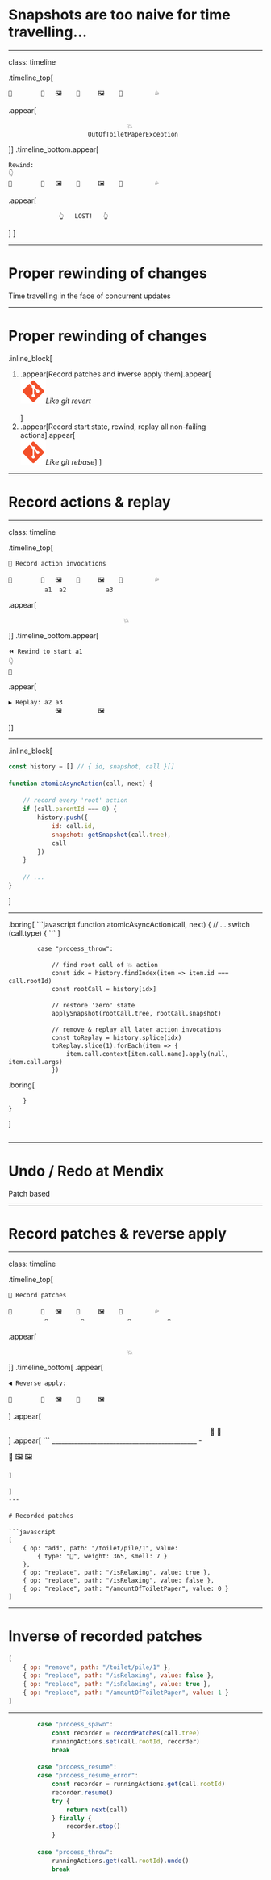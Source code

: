 # Snapshots are too naive for time travelling...

---

class: timeline

.timeline_top[
```
🦆        💩   🖼    📃     🖼    📃         💦
```
.appear[
```
                                 💥
                      OutOfToiletPaperException
```
]]
.timeline_bottom.appear[
```
Rewind:
👇
🦆        💩   🖼    📃     🖼    📃         💦
```
.appear[
```
              👆   LOST!   👆
```
]
]

---

# Proper rewinding of changes

Time travelling in the face of concurrent updates

---

# Proper rewinding of changes

.inline_block[
1. .appear[Record patches and inverse apply them].appear[<br/><img src="img/git.png" width="50" />_Like git revert_<br/><br/>]
1. .appear[Record start state, rewind, replay all non-failing actions].appear[<br/><img src="img/git.png" width="50" />_Like git rebase_]
]


---
# Record actions & replay

---

class: timeline

.timeline_top[
```
🔴 Record action invocations

🦆        💩   🖼    📃     🖼    📃         💦
          a1  a2           a3
```
.appear[
```
                                💥
```
]]
.timeline_bottom.appear[
```
⏪ Rewind to start a1
👇
🦆

```
.appear[
```
▶ Replay: a2 a3
             🖼          🖼

```
]]

---

.inline_block[
```javascript
const history = [] // { id, snapshot, call }[]

function atomicAsyncAction(call, next) {

    // record every 'root' action
    if (call.parentId === 0) {
        history.push({
            id: call.id,
            snapshot: getSnapshot(call.tree),
            call
        })
    }

    // ...
}
```
]

---

<div style="display:inline-block">
.boring[
```javascript
function atomicAsyncAction(call, next) {
    // ...
    switch (call.type) {
```
]

```
        case "process_throw":

            // find root call of 💥 action
            const idx = history.findIndex(item => item.id === call.rootId)
            const rootCall = history[idx]

            // restore 'zero' state
            applySnapshot(rootCall.tree, rootCall.snapshot)

            // remove & replay all later action invocations
            const toReplay = history.splice(idx)
            toReplay.slice(1).forEach(item => {
                item.call.context[item.call.name].apply(null, item.call.args)
            })
```

.boring[
```
    }
}
```
]
</div>

---

# Undo / Redo at Mendix

Patch based

---

# Record patches & reverse apply

---

class: timeline

.timeline_top[
```
🔴 Record patches

🦆        💩   🖼    📃     🖼    📃         💦
          ^         ^            ^          ^
```
.appear[
```
                                 💥
```
]]
.timeline_bottom[
.appear[
```
◀ Reverse apply:

🦆        💩   🖼    📃     🖼
```
]
.appear[
<div style="transform: scale(1, -1); padding-left: 400px">
📃 💩
</div>
]
.appear[
```
 _____________________________________________ -

🦆             🖼           🖼
```
]

]
---

# Recorded patches

```javascript
[
    { op: "add", path: "/toilet/pile/1", value:
        { type: "💩", weight: 365, smell: 7 }
    },
    { op: "replace", path: "/isRelaxing", value: true },
    { op: "replace", path: "/isRelaxing", value: false },
    { op: "replace", path: "/amountOfToiletPaper", value: 0 }
]
```

---

# Inverse of recorded patches

```javascript
[
    { op: "remove", path: "/toilet/pile/1" },
    { op: "replace", path: "/isRelaxing", value: false },
    { op: "replace", path: "/isRelaxing", value: true },
    { op: "replace", path: "/amountOfToiletPaper", value: 1 }
]
```

---

```javascript
        case "process_spawn":
            const recorder = recordPatches(call.tree)
            runningActions.set(call.rootId, recorder)
            break

        case "process_resume":
        case "process_resume_error":
            const recorder = runningActions.get(call.rootId)
            recorder.resume()
            try {
                return next(call)
            } finally {
                recorder.stop()
            }

        case "process_throw":
            runningActions.get(call.rootId).undo()
            break
```
